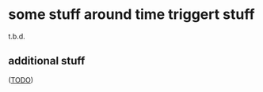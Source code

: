 some stuff around time triggert stuff
=====================================

t.b.d.

additional stuff
----------------

([TODO](TODO.md))
